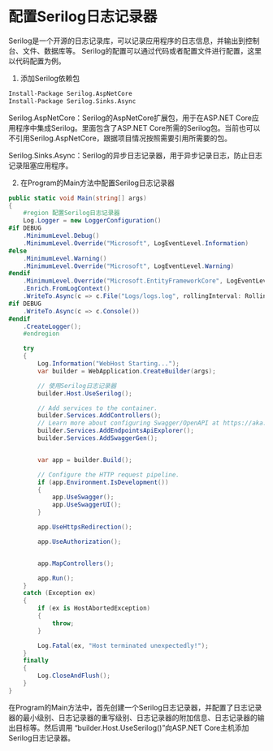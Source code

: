 # 配置Serilog日志记录器

Serilog是一个开源的日志记录库，可以记录应用程序的日志信息，并输出到控制台、文件、数据库等。
Serilog的配置可以通过代码或者配置文件进行配置，这里以代码配置为例。

1. 添加Serilog依赖包
   
~~~ bat
Install-Package Serilog.AspNetCore
Install-Package Serilog.Sinks.Async
~~~

Serilog.AspNetCore：Serilog的AspNetCore扩展包，用于在ASP.NET Core应用程序中集成Serilog。里面包含了ASP.NET Core所需的Serilog包。当前也可以不引用Serilog.AspNetCore，跟据项目情况按照需要引用所需要的包。

Serilog.Sinks.Async：Serilog的异步日志记录器，用于异步记录日志，防止日志记录阻塞应用程序。

2. 在Program的Main方法中配置Serilog日志记录器

~~~ csharp
public static void Main(string[] args)
{
    #region 配置Serilog日志记录器
    Log.Logger = new LoggerConfiguration()
#if DEBUG
    .MinimumLevel.Debug()
    .MinimumLevel.Override("Microsoft", LogEventLevel.Information)
#else
    .MinimumLevel.Warning()
    .MinimumLevel.Override("Microsoft", LogEventLevel.Warning)
#endif
    .MinimumLevel.Override("Microsoft.EntityFrameworkCore", LogEventLevel.Warning)
    .Enrich.FromLogContext()
    .WriteTo.Async(c => c.File("Logs/logs.log", rollingInterval: RollingInterval.Day, rollOnFileSizeLimit: true, fileSizeLimitBytes: 1024 * 1024 * 5))
#if DEBUG
    .WriteTo.Async(c => c.Console())
#endif
    .CreateLogger();
    #endregion

    try
    {
        Log.Information("WebHost Starting...");
        var builder = WebApplication.CreateBuilder(args);

        // 使用Serilog日志记录器
        builder.Host.UseSerilog();

        // Add services to the container.
        builder.Services.AddControllers();
        // Learn more about configuring Swagger/OpenAPI at https://aka.ms/aspnetcore/swashbuckle
        builder.Services.AddEndpointsApiExplorer();
        builder.Services.AddSwaggerGen();


        var app = builder.Build();

        // Configure the HTTP request pipeline.
        if (app.Environment.IsDevelopment())
        {
            app.UseSwagger();
            app.UseSwaggerUI();
        }

        app.UseHttpsRedirection();

        app.UseAuthorization();


        app.MapControllers();

        app.Run();
    }
    catch (Exception ex)
    {
        if (ex is HostAbortedException)
        {
            throw;
        }

        Log.Fatal(ex, "Host terminated unexpectedly!");
    }
    finally
    {
        Log.CloseAndFlush();
    }
}
~~~

在Program的Main方法中，首先创建一个Serilog日志记录器，并配置了日志记录器的最小级别、日志记录器的重写级别、日志记录器的附加信息、日志记录器的输出目标等。然后调用 “builder.Host.UseSerilog()”向ASP.NET Core主机添加Serilog日志记录器。